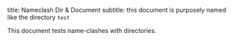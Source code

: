 title: Nameclash Dir & Document
subtitle: this document is purposely named like the directory `test`

This document tests name-clashes with directories.
